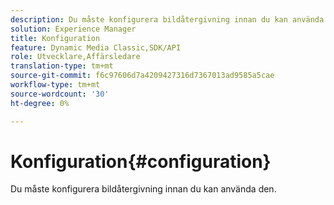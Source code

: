 ```yaml
---
description: Du måste konfigurera bildåtergivning innan du kan använda den.
solution: Experience Manager
title: Konfiguration
feature: Dynamic Media Classic,SDK/API
role: Utvecklare,Affärsledare
translation-type: tm+mt
source-git-commit: f6c97606d7a4209427316d7367013ad9585a5cae
workflow-type: tm+mt
source-wordcount: '30'
ht-degree: 0%

---
```



# Konfiguration{#configuration}

Du måste konfigurera bildåtergivning innan du kan använda den.

